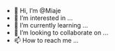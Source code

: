 - 👋 Hi, I’m @Miaje
- 👀 I’m interested in ...
- 🌱 I’m currently learning ...
- 💞️ I’m looking to collaborate on ...
- 📫 How to reach me ...

<!---
Miaje/Miaje is a ✨ special ✨ repository because its `README.md` (this file) appears on your GitHub profile.
You can click the Preview link to take a look at your changes.
--->
